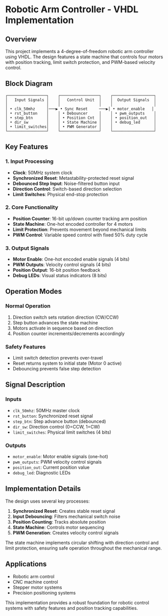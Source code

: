 # Robotic Arm Controller - VHDL Implementation

## Overview
This project implements a 4-degree-of-freedom robotic arm controller using VHDL. The design features a state machine that controls four motors with position tracking, limit switch protection, and PWM-based velocity control.

## Block Diagram
```
┌─────────────────┐    ┌─────────────────┐    ┌──────────────────┐
│   Input Signals │    │   Control Unit  │    │  Output Signals  │
│                 │    │                 │    │                  │
│ • clk_50mhz     │───▶ • Sync Reset     ───▶│ • motor_enable   │
│ • rst_button    │    │ • Debouncer     │    │ • pwm_outputs    │
│ • step_btn      │    │ • Position Cnt  │    │ • position_out   │
│ • dir_sw        │    │ • State Machine │    │ • debug_led      │
│ • limit_switches│    │ • PWM Generator │    │                  │
└─────────────────┘    └─────────────────┘    └──────────────────┘
```

## Key Features

### 1. Input Processing
- **Clock**: 50MHz system clock
- **Synchronized Reset**: Metastability-protected reset signal
- **Debounced Step Input**: Noise-filtered button input
- **Direction Control**: Switch-based direction selection
- **Limit Switches**: Physical end-stop protection

### 2. Core Functionality
- **Position Counter**: 16-bit up/down counter tracking arm position
- **State Machine**: One-hot encoded controller for 4 motors
- **Limit Protection**: Prevents movement beyond mechanical limits
- **PWM Control**: Variable speed control with fixed 50% duty cycle

### 3. Output Signals
- **Motor Enable**: One-hot encoded enable signals (4 bits)
- **PWM Outputs**: Velocity control signals (4 bits)
- **Position Output**: 16-bit position feedback
- **Debug LEDs**: Visual status indicators (8 bits)

## Operation Modes

### Normal Operation
1. Direction switch sets rotation direction (CW/CCW)
2. Step button advances the state machine
3. Motors activate in sequence based on direction
4. Position counter increments/decrements accordingly

### Safety Features
- Limit switch detection prevents over-travel
- Reset returns system to initial state (Motor 0 active)
- Debouncing prevents false step detection

## Signal Description

### Inputs
- `clk_50mhz`: 50MHz master clock
- `rst_button`: Synchronized reset signal
- `step_btn`: Step advance button (debounced)
- `dir_sw`: Direction control (0=CCW, 1=CW)
- `limit_switches`: Physical limit switches (4 bits)

### Outputs
- `motor_enable`: Motor enable signals (one-hot)
- `pwm_outputs`: PWM velocity control signals
- `position_out`: Current position value
- `debug_led`: Diagnostic LEDs

## Implementation Details

The design uses several key processes:
1. **Synchronized Reset**: Creates stable reset signal
2. **Input Debouncing**: Filters mechanical switch noise
3. **Position Counting**: Tracks absolute position
4. **State Machine**: Controls motor sequencing
5. **PWM Generation**: Creates velocity control signals

The state machine implements circular shifting with direction control and limit protection, ensuring safe operation throughout the mechanical range.

## Applications
- Robotic arm control
- CNC machine control
- Stepper motor systems
- Precision positioning systems

This implementation provides a robust foundation for robotic control systems with safety features and position tracking capabilities.

